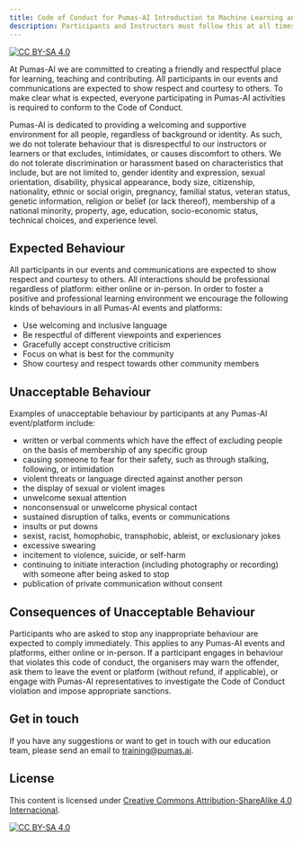 ```yaml
---
title: Code of Conduct for Pumas-AI Introduction to Machine Learning and Neural Networks
description: Participants and Instructors must follow this at all times.
---
```


[![CC BY-SA 4.0](https://img.shields.io/badge/License-CC%20BY--SA%204.0-lightgrey.svg)](http://creativecommons.org/licenses/by-sa/4.0/)

At Pumas-AI we are committed to creating a friendly and respectful place for learning,
teaching and contributing.
All participants in our events and communications are expected to show respect and courtesy to others.
To make clear what is expected,
everyone participating in Pumas-AI activities is required to conform to the Code of Conduct.

Pumas-AI is dedicated to providing a welcoming and supportive environment for all people,
regardless of background or identity.
As such, we do not tolerate behaviour that is disrespectful to our instructors or learners or that excludes,
intimidates, or causes discomfort to others.
We do not tolerate discrimination or harassment based on characteristics that include,
but are not limited to, gender identity and expression, sexual orientation, disability,
physical appearance, body size, citizenship, nationality, ethnic or social origin, pregnancy,
familial status, veteran status, genetic information, religion or belief (or lack thereof),
membership of a national minority, property, age, education, socio-economic status,
technical choices, and experience level.

## Expected Behaviour

All participants in our events and communications are expected to show respect and courtesy to others.
All interactions should be professional regardless of platform: either online or in-person.
In order to foster a positive and professional learning environment we encourage the following kinds of behaviours
in all Pumas-AI events and platforms:

- Use welcoming and inclusive language
- Be respectful of different viewpoints and experiences
- Gracefully accept constructive criticism
- Focus on what is best for the community
- Show courtesy and respect towards other community members

## Unacceptable Behaviour

Examples of unacceptable behaviour by participants at any Pumas-AI event/platform include:

- written or verbal comments which have the effect of excluding people on the basis of membership of any specific group
- causing someone to fear for their safety, such as through stalking, following, or intimidation
- violent threats or language directed against another person
- the display of sexual or violent images
- unwelcome sexual attention
- nonconsensual or unwelcome physical contact
- sustained disruption of talks, events or communications
- insults or put downs
- sexist, racist, homophobic, transphobic, ableist, or exclusionary jokes
- excessive swearing
- incitement to violence, suicide, or self-harm
- continuing to initiate interaction (including photography or recording) with someone after being asked to stop
- publication of private communication without consent

## Consequences of Unacceptable Behaviour

Participants who are asked to stop any inappropriate behaviour are expected to comply immediately.
This applies to any Pumas-AI events and platforms, either online or in-person.
If a participant engages in behaviour that violates this code of conduct,
the organisers may warn the offender, ask them to leave the event or platform (without refund, if applicable),
or engage with Pumas-AI representatives to investigate the Code of Conduct violation and impose appropriate sanctions.

## Get in touch

If you have any suggestions or want to get in touch with our education team,
please send an email to <training@pumas.ai>.

## License

This content is licensed under [Creative Commons Attribution-ShareAlike 4.0 Internacional](http://creativecommons.org/licenses/by-sa/4.0/).

[![CC BY-SA 4.0](https://licensebuttons.net/l/by-sa/4.0/88x31.png)](http://creativecommons.org/licenses/by-sa/4.0/)
